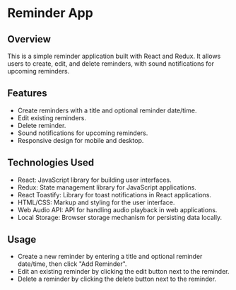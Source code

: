 # Reminder App

## Overview

This is a simple reminder application built with React and Redux. It allows users to create, edit, and delete reminders, with sound notifications for upcoming reminders.

## Features

- Create reminders with a title and optional reminder date/time.
- Edit existing reminders.
- Delete reminder.
- Sound notifications for upcoming reminders.
- Responsive design for mobile and desktop.

## Technologies Used

- React: JavaScript library for building user interfaces.
- Redux: State management library for JavaScript applications.
- React Toastify: Library for toast notifications in React applications.
- HTML/CSS: Markup and styling for the user interface.
- Web Audio API: API for handling audio playback in web applications.
- Local Storage: Browser storage mechanism for persisting data locally.

## Usage

- Create a new reminder by entering a title and optional reminder date/time, then click "Add Reminder".
- Edit an existing reminder by clicking the edit button next to the reminder.
- Delete a reminder by clicking the delete button next to the reminder.



